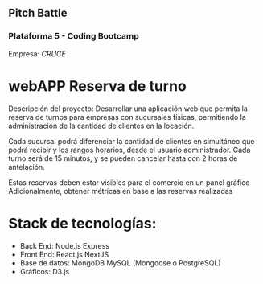 ## Pitch Battle

### Plataforma 5 - Coding Bootcamp

Empresa: _CRUCE_

# webAPP Reserva de turno

Descripción del proyecto: Desarrollar una aplicación web que permita la reserva de turnos para empresas con sucursales físicas, permitiendo la administración de la cantidad de clientes en la locación.

Cada sucursal podrá diferenciar la cantidad de clientes en simultáneo que podrá recibir y los rangos horarios, desde el usuario administrador. Cada turno será de 15 minutos, y se pueden cancelar hasta con 2 horas de antelación.

Estas reservas deben estar visibles para el comercio en un panel gráfico Adicionalmente, obtener métricas en base a las reservas realizadas

# Stack de tecnologías:

- Back End:
  Node.js
  Express
- Front End:
  React.js
  NextJS
- Base de datos:
  MongoDB
  MySQL
  (Mongoose o PostgreSQL)
- Gráficos:
  D3.js
